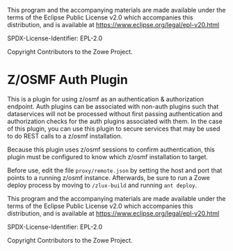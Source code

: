 This program and the accompanying materials are
made available under the terms of the Eclipse Public License v2.0 which accompanies
this distribution, and is available at https://www.eclipse.org/legal/epl-v20.html

SPDX-License-Identifier: EPL-2.0

Copyright Contributors to the Zowe Project.
# Z/OSMF Auth Plugin
This is a plugin for using z/osmf as an authentication & authorization endpoint.
Auth plugins can be associated with non-auth plugins such that dataservices will not be processed without first passing authentication and authorization checks for the auth plugins associated with them.
In the case of this plugin, you can use this plugin to secure services that may be used to do REST calls to a z/osmf installation.

Because this plugin uses z/osmf sessions to confirm authentication, this plugin must be configured to know which z/osmf installation to target.

Before use, edit the file `proxy/remote.json` by setting the host and port that points to a running z/osmf instance.
Afterwards, be sure to run a Zowe deploy process by moving to `/zlux-build` and running `ant deploy`.

This program and the accompanying materials are
made available under the terms of the Eclipse Public License v2.0 which accompanies
this distribution, and is available at https://www.eclipse.org/legal/epl-v20.html

SPDX-License-Identifier: EPL-2.0

Copyright Contributors to the Zowe Project.
